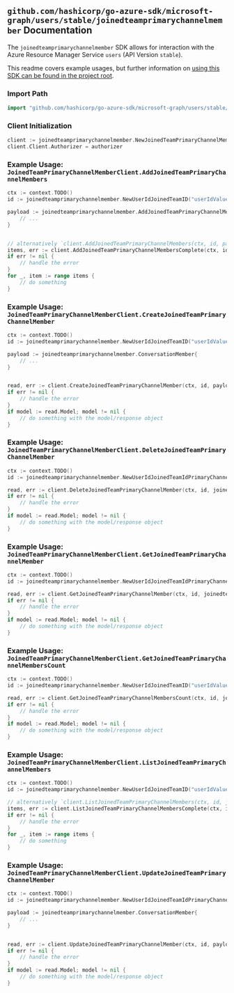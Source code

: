 
## `github.com/hashicorp/go-azure-sdk/microsoft-graph/users/stable/joinedteamprimarychannelmember` Documentation

The `joinedteamprimarychannelmember` SDK allows for interaction with the Azure Resource Manager Service `users` (API Version `stable`).

This readme covers example usages, but further information on [using this SDK can be found in the project root](https://github.com/hashicorp/go-azure-sdk/tree/main/docs).

### Import Path

```go
import "github.com/hashicorp/go-azure-sdk/microsoft-graph/users/stable/joinedteamprimarychannelmember"
```


### Client Initialization

```go
client := joinedteamprimarychannelmember.NewJoinedTeamPrimaryChannelMemberClientWithBaseURI("https://management.azure.com")
client.Client.Authorizer = authorizer
```


### Example Usage: `JoinedTeamPrimaryChannelMemberClient.AddJoinedTeamPrimaryChannelMembers`

```go
ctx := context.TODO()
id := joinedteamprimarychannelmember.NewUserIdJoinedTeamID("userIdValue", "teamIdValue")

payload := joinedteamprimarychannelmember.AddJoinedTeamPrimaryChannelMembersRequest{
	// ...
}


// alternatively `client.AddJoinedTeamPrimaryChannelMembers(ctx, id, payload, joinedteamprimarychannelmember.DefaultAddJoinedTeamPrimaryChannelMembersOperationOptions())` can be used to do batched pagination
items, err := client.AddJoinedTeamPrimaryChannelMembersComplete(ctx, id, payload, joinedteamprimarychannelmember.DefaultAddJoinedTeamPrimaryChannelMembersOperationOptions())
if err != nil {
	// handle the error
}
for _, item := range items {
	// do something
}
```


### Example Usage: `JoinedTeamPrimaryChannelMemberClient.CreateJoinedTeamPrimaryChannelMember`

```go
ctx := context.TODO()
id := joinedteamprimarychannelmember.NewUserIdJoinedTeamID("userIdValue", "teamIdValue")

payload := joinedteamprimarychannelmember.ConversationMember{
	// ...
}


read, err := client.CreateJoinedTeamPrimaryChannelMember(ctx, id, payload)
if err != nil {
	// handle the error
}
if model := read.Model; model != nil {
	// do something with the model/response object
}
```


### Example Usage: `JoinedTeamPrimaryChannelMemberClient.DeleteJoinedTeamPrimaryChannelMember`

```go
ctx := context.TODO()
id := joinedteamprimarychannelmember.NewUserIdJoinedTeamIdPrimaryChannelMemberID("userIdValue", "teamIdValue", "conversationMemberIdValue")

read, err := client.DeleteJoinedTeamPrimaryChannelMember(ctx, id, joinedteamprimarychannelmember.DefaultDeleteJoinedTeamPrimaryChannelMemberOperationOptions())
if err != nil {
	// handle the error
}
if model := read.Model; model != nil {
	// do something with the model/response object
}
```


### Example Usage: `JoinedTeamPrimaryChannelMemberClient.GetJoinedTeamPrimaryChannelMember`

```go
ctx := context.TODO()
id := joinedteamprimarychannelmember.NewUserIdJoinedTeamIdPrimaryChannelMemberID("userIdValue", "teamIdValue", "conversationMemberIdValue")

read, err := client.GetJoinedTeamPrimaryChannelMember(ctx, id, joinedteamprimarychannelmember.DefaultGetJoinedTeamPrimaryChannelMemberOperationOptions())
if err != nil {
	// handle the error
}
if model := read.Model; model != nil {
	// do something with the model/response object
}
```


### Example Usage: `JoinedTeamPrimaryChannelMemberClient.GetJoinedTeamPrimaryChannelMembersCount`

```go
ctx := context.TODO()
id := joinedteamprimarychannelmember.NewUserIdJoinedTeamID("userIdValue", "teamIdValue")

read, err := client.GetJoinedTeamPrimaryChannelMembersCount(ctx, id, joinedteamprimarychannelmember.DefaultGetJoinedTeamPrimaryChannelMembersCountOperationOptions())
if err != nil {
	// handle the error
}
if model := read.Model; model != nil {
	// do something with the model/response object
}
```


### Example Usage: `JoinedTeamPrimaryChannelMemberClient.ListJoinedTeamPrimaryChannelMembers`

```go
ctx := context.TODO()
id := joinedteamprimarychannelmember.NewUserIdJoinedTeamID("userIdValue", "teamIdValue")

// alternatively `client.ListJoinedTeamPrimaryChannelMembers(ctx, id, joinedteamprimarychannelmember.DefaultListJoinedTeamPrimaryChannelMembersOperationOptions())` can be used to do batched pagination
items, err := client.ListJoinedTeamPrimaryChannelMembersComplete(ctx, id, joinedteamprimarychannelmember.DefaultListJoinedTeamPrimaryChannelMembersOperationOptions())
if err != nil {
	// handle the error
}
for _, item := range items {
	// do something
}
```


### Example Usage: `JoinedTeamPrimaryChannelMemberClient.UpdateJoinedTeamPrimaryChannelMember`

```go
ctx := context.TODO()
id := joinedteamprimarychannelmember.NewUserIdJoinedTeamIdPrimaryChannelMemberID("userIdValue", "teamIdValue", "conversationMemberIdValue")

payload := joinedteamprimarychannelmember.ConversationMember{
	// ...
}


read, err := client.UpdateJoinedTeamPrimaryChannelMember(ctx, id, payload)
if err != nil {
	// handle the error
}
if model := read.Model; model != nil {
	// do something with the model/response object
}
```
